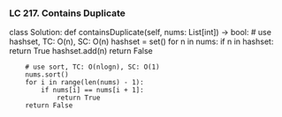 ### LC 217. Contains Duplicate
class Solution:
    def containsDuplicate(self, nums: List[int]) -> bool:
        # use hashset, TC: O(n), SC: O(n)
        hashset = set()
        for n in nums:
            if n in hashset: 
                return True
            hashset.add(n)
        return False

        # use sort, TC: O(nlogn), SC: O(1)
        nums.sort()
        for i in range(len(nums) - 1):
            if nums[i] == nums[i + 1]:
                return True
        return False